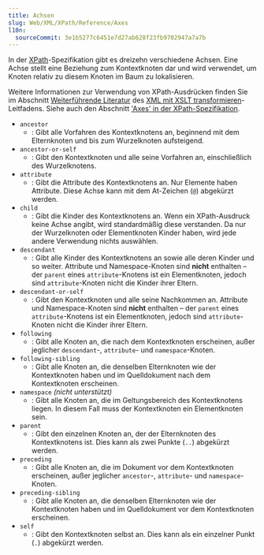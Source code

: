 ```yaml
---
title: Achsen
slug: Web/XML/XPath/Reference/Axes
l10n:
  sourceCommit: 3e1b5277c6451e7d27ab628f23fb9702947a7a7b
---
```


In der [XPath](/de/docs/Web/XML/XPath)-Spezifikation gibt es dreizehn verschiedene Achsen. Eine Achse stellt eine Beziehung zum Kontextknoten dar und wird verwendet, um Knoten relativ zu diesem Knoten im Baum zu lokalisieren.

Weitere Informationen zur Verwendung von XPath-Ausdrücken finden Sie im Abschnitt [Weiterführende Literatur](/de/docs/Web/XML/XSLT/Guides/Transforming_XML_with_XSLT/For_Further_Reading) des [XML mit XSLT transformieren](/de/docs/Web/XML/XSLT/Guides/Transforming_XML_with_XSLT)-Leitfadens. Siehe auch den Abschnitt ['Axes' in der XPath-Spezifikation](https://www.w3.org/TR/xpath-30/#axes).

- `ancestor`
  - : Gibt alle Vorfahren des Kontextknotens an, beginnend mit dem Elternknoten und bis zum Wurzelknoten aufsteigend.
- `ancestor-or-self`
  - : Gibt den Kontextknoten und alle seine Vorfahren an, einschließlich des Wurzelknotens.
- `attribute`
  - : Gibt die Attribute des Kontextknotens an. Nur Elemente haben Attribute. Diese Achse kann mit dem At-Zeichen (`@`) abgekürzt werden.
- `child`
  - : Gibt die Kinder des Kontextknotens an. Wenn ein XPath-Ausdruck keine Achse angibt, wird standardmäßig diese verstanden. Da nur der Wurzelknoten oder Elementknoten Kinder haben, wird jede andere Verwendung nichts auswählen.
- `descendant`
  - : Gibt alle Kinder des Kontextknotens an sowie alle deren Kinder und so weiter. Attribute und Namespace-Knoten sind **nicht** enthalten – der `parent` eines `attribute`-Knotens ist ein Elementknoten, jedoch sind `attribute`-Knoten nicht die Kinder ihrer Eltern.
- `descendant-or-self`
  - : Gibt den Kontextknoten und alle seine Nachkommen an. Attribute und Namespace-Knoten sind **nicht** enthalten – der `parent` eines `attribute`-Knotens ist ein Elementknoten, jedoch sind `attribute`-Knoten nicht die Kinder ihrer Eltern.
- `following`
  - : Gibt alle Knoten an, die nach dem Kontextknoten erscheinen, außer jeglicher `descendant`-, `attribute`- und `namespace`-Knoten.
- `following-sibling`
  - : Gibt alle Knoten an, die denselben Elternknoten wie der Kontextknoten haben und im Quelldokument nach dem Kontextknoten erscheinen.
- `namespace` _(nicht unterstützt)_
  - : Gibt alle Knoten an, die im Geltungsbereich des Kontextknotens liegen. In diesem Fall muss der Kontextknoten ein Elementknoten sein.
- `parent`
  - : Gibt den einzelnen Knoten an, der der Elternknoten des Kontextknotens ist. Dies kann als zwei Punkte (`..`) abgekürzt werden.
- `preceding`
  - : Gibt alle Knoten an, die im Dokument vor dem Kontextknoten erscheinen, außer jeglicher `ancestor`-, `attribute`- und `namespace`-Knoten.
- `preceding-sibling`
  - : Gibt alle Knoten an, die denselben Elternknoten wie der Kontextknoten haben und im Quelldokument vor dem Kontextknoten erscheinen.
- `self`
  - : Gibt den Kontextknoten selbst an. Dies kann als ein einzelner Punkt (`.`) abgekürzt werden.
